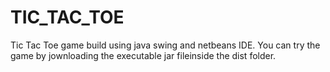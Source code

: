 # TIC_TAC_TOE
Tic Tac Toe game build using java swing and netbeans IDE. You can try the game by jownloading the executable jar fileinside the dist folder.
